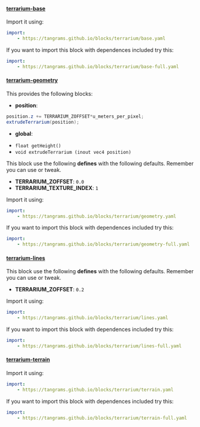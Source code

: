 

#### [terrarium-base](https://github.com/tangrams/blocks/blob/gh-pages/terrarium/base.yaml)



Import it using:

```yaml
import:
    - https://tangrams.github.io/blocks/terrarium/base.yaml
```




If you want to import this block with dependences included try this:

```yaml
import:
    - https://tangrams.github.io/blocks/terrarium/base-full.yaml
```




#### [terrarium-geometry](https://github.com/tangrams/blocks/blob/gh-pages/terrarium/geometry.yaml)

This provides the following blocks:

- **position**:

```glsl
position.z += TERRARIUM_ZOFFSET*u_meters_per_pixel;
extrudeTerrarium(position);
```


- **global**:
 + `float getHeight() `
 + `void extrudeTerrarium (inout vec4 position) `

This block use the following **defines** with the following defaults. Remember you can use or tweak.
 - **TERRARIUM_ZOFFSET**: ```0.0```
 - **TERRARIUM_TEXTURE_INDEX**: ```1```


Import it using:

```yaml
import:
    - https://tangrams.github.io/blocks/terrarium/geometry.yaml
```




If you want to import this block with dependences included try this:

```yaml
import:
    - https://tangrams.github.io/blocks/terrarium/geometry-full.yaml
```




#### [terrarium-lines](https://github.com/tangrams/blocks/blob/gh-pages/terrarium/lines.yaml)



This block use the following **defines** with the following defaults. Remember you can use or tweak.
 - **TERRARIUM_ZOFFSET**: ```0.2```


Import it using:

```yaml
import:
    - https://tangrams.github.io/blocks/terrarium/lines.yaml
```




If you want to import this block with dependences included try this:

```yaml
import:
    - https://tangrams.github.io/blocks/terrarium/lines-full.yaml
```




#### [terrarium-terrain](https://github.com/tangrams/blocks/blob/gh-pages/terrarium/terrain.yaml)



Import it using:

```yaml
import:
    - https://tangrams.github.io/blocks/terrarium/terrain.yaml
```




If you want to import this block with dependences included try this:

```yaml
import:
    - https://tangrams.github.io/blocks/terrarium/terrain-full.yaml
```


